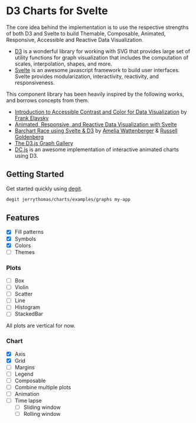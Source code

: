 # D3 Charts for Svelte

The core idea behind the implementation is to use the respective strengths of both D3 and Svelte to build Themable, Composable, Animated, Responsive, Accessible and Reactive Data Visualization.

- [D3](https://d3js.org/) is a wonderful library for working with SVG that provides large set of utility functions for graph visualization that includes the computation of scales, interpolation, shapes, and more.
- [Svelte](https://svelte.dev/) is an awesome javascript framework to build user interfaces. Svelte provides modularization, interactivity, reactivity, and responsiveness.

This component library has been heavily inspired by the following works, and borrows concepts from them.

- [Introduction to Accessible Contrast and Color for Data Visualization](https://observablehq.com/@frankelavsky/chartability-contrast-series) by [Frank Elavsky](https://observablehq.com/@frankelavsky)
- [Animated, Responsive, and Reactive Data Visualization with Svelte](https://www.infoq.com/news/2020/10/svelte-d3-animation-data-vis/)
- [Barchart Race using Svelte & D3](https://t.co/iIoJw4f7Jc?amp=1) by [Amelia Wattenberger](https://mobile.twitter.com/Wattenberger) & [Russell Goldenberg](https://mobile.twitter.com/codenberg)
- [The D3.js Graph Gallery](https://www.d3-graph-gallery.com/index.html)
- [DC.js](https://dc-js.github.io/dc.js/) is an awesome implementation of interactive animated charts using D3.

## Getting Started

Get started quickly using [degit](https://github.com/Rich-Harris/degit).

```bash
degit jerrythomas/charts/examples/graphs my-app
```

## Features

- [x] Fill patterns
- [x] Symbols
- [x] Colors
- [ ] Themes

### Plots

- [ ] Box
- [ ] Violin
- [ ] Scatter
- [ ] Line
- [ ] Histogram
- [ ] StackedBar

All plots are vertical for now.

### Chart

- [x] Axis
- [x] Grid
- [ ] Margins
- [ ] Legend
- [ ] Composable
- [ ] Combine multiple plots
- [ ] Animation
- [ ] Time lapse
  - [ ] Sliding window
  - [ ] Rolling window
